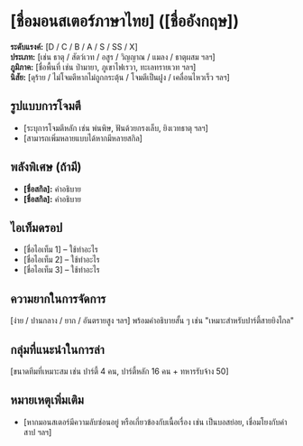 # [ชื่อมอนสเตอร์ภาษาไทย] ([ชื่ออังกฤษ])

**ระดับแรงค์:** [D / C / B / A / S / SS / X]  
**ประเภท:** [เช่น ธาตุ / สัตว์เวท / อสูร / วิญญาณ / แมลง / ธาตุผสม ฯลฯ]  
**ภูมิภาค:** [ชื่อพื้นที่ เช่น ป่ามายา, ภูเขาไฟเรวา, ทะเลทรายเวท ฯลฯ]  
**นิสัย:** [ดุร้าย / ไม่โจมตีหากไม่ถูกกระตุ้น / โจมตีเป็นฝูง / เคลื่อนไหวเร็ว ฯลฯ]  

## รูปแบบการโจมตี
- [ระบุการโจมตีหลัก เช่น พ่นพิษ, ฟันด้วยกรงเล็บ, ยิงเวทธาตุ ฯลฯ]
- [สามารถเพิ่มหลายแบบได้หากมีหลายสกิล]

## พลังพิเศษ (ถ้ามี)
- **[ชื่อสกิล]:** คำอธิบาย  
- **[ชื่อสกิล]:** คำอธิบาย  

## ไอเท็มดรอป
- [ชื่อไอเท็ม 1] – ใช้ทำอะไร  
- [ชื่อไอเท็ม 2] – ใช้ทำอะไร  
- [ชื่อไอเท็ม 3] – ใช้ทำอะไร  

## ความยากในการจัดการ
[ง่าย / ปานกลาง / ยาก / อันตรายสูง ฯลฯ] พร้อมคำอธิบายสั้น ๆ เช่น "เหมาะสำหรับปาร์ตี้สายยิงไกล"  

## กลุ่มที่แนะนำในการล่า
[ขนาดทีมที่เหมาะสม เช่น ปาร์ตี้ 4 คน, ปาร์ตี้หลัก 16 คน + ทหารรับจ้าง 50]

## หมายเหตุเพิ่มเติม
- [หากมอนสเตอร์มีความลับซ่อนอยู่ หรือเกี่ยวข้องกับเนื้อเรื่อง เช่น เป็นบอสย่อย, เชื่อมโยงกับคำสาป ฯลฯ]
